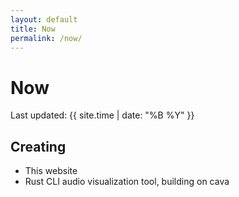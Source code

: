 ```yaml
--- 
layout: default 
title: Now 
permalink: /now/ 
--- 
```


# Now 

Last updated: {{ site.time | date: "%B %Y" }}

## Creating 
- This website 
- Rust CLI audio visualization tool, building on cava
